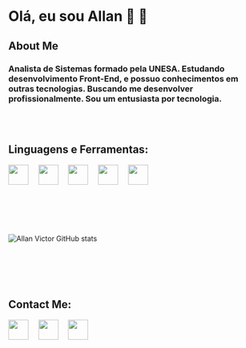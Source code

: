  # **Olá, eu sou Allan**  🤙 👋

## **About Me**

### Analista de Sistemas formado pela UNESA. Estudando desenvolvimento Front-End, e possuo conhecimentos em outras tecnologias. Buscando me desenvolver profissionalmente. Sou um entusiasta por tecnologia. 

</br>
</br>


## Linguagens e Ferramentas:</br>
<img src="https://emojis.slackmojis.com/emojis/images/1450319444/32/python.png?1450319444" width="40" height="40"/> &nbsp; &nbsp;
<img src="https://emojis.slackmojis.com/emojis/images/1450441296/151/javascript.png?1450441296" width="40" height="40" /> &nbsp; &nbsp;
<img src="https://emojis.slackmojis.com/emojis/images/1470343792/719/html5.png?1470343792" width="40" height="40" /> &nbsp; &nbsp;
<img src="https://emojis.slackmojis.com/emojis/images/1497185511/2411/css.jpg?1497185511" width="40" height="40" /> &nbsp; &nbsp;
<img src="https://emojis.slackmojis.com/emojis/images/1580783631/7685/git.png?1580783631" width="40" height="40"/> &nbsp; &nbsp;
 
</br>
</br>
</br>
</br>

![Allan Victor GitHub stats](https://github-readme-stats.vercel.app/api?username=AllanVictorDeveloper&show_icons=true&theme=dracula)

</br>
</br>
</br>
</br>

## Contact Me:
<a href="https://www.linkedin.com/in/allan-victor-442153220/"  style="text-decoration:none"><img src="https://emojis.slackmojis.com/emojis/images/1470343326/711/linkedin.png?1470343326"  width="40" height="40"/>
</a> &nbsp; &nbsp;
<a href="https://www.instagram.com/allandev91/"  style="text-decoration:none"><img src="https://emojis.slackmojis.com/emojis/images/1467306728/632/instagram.png?1467306728"  width="40" height="40"/>
</a> &nbsp; &nbsp;
<a href="mailto:allanvictor.developer@gmail.com"  style="text-decoration:none"><img src="https://emojis.slackmojis.com/emojis/images/1450319444/38/gmail.png?1450319444" width="40" height="40"/>
</a>
